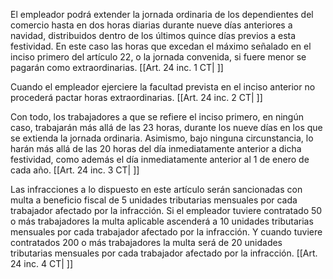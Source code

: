 El empleador podrá extender la jornada ordinaria de los dependientes del comercio hasta en dos horas diarias durante nueve días anteriores a navidad, distribuidos dentro de los últimos quince días previos a esta festividad. En este caso las horas que excedan el máximo señalado en el inciso primero del artículo 22, o la jornada convenida, si fuere menor se pagarán como extraordinarias. [[Art. 24 inc. 1 CT| ]]

Cuando el empleador ejerciere la facultad prevista en el inciso anterior no procederá pactar horas extraordinarias. [[Art. 24 inc. 2 CT| ]]

Con todo, los trabajadores a que se refiere el inciso primero, en ningún caso, trabajarán más allá de las 23 horas, durante los nueve días en los que se extienda la jornada ordinaria. Asimismo, bajo ninguna circunstancia, lo harán más allá de las 20 horas del día inmediatamente anterior a dicha festividad, como además el día inmediatamente anterior al 1 de enero de cada año. [[Art. 24 inc. 3 CT| ]]

Las infracciones a lo dispuesto en este artículo serán sancionadas con multa a beneficio fiscal de 5 unidades tributarias mensuales por cada trabajador afectado por la infracción. Si el empleador tuviere contratado 50 o más trabajadores la multa aplicable ascenderá a 10 unidades tributarias mensuales por cada trabajador afectado por la infracción. Y cuando tuviere contratados 200 o más trabajadores la multa será de 20 unidades tributarias mensuales por cada trabajador afectado por la infracción. [[Art. 24 inc. 4 CT| ]]